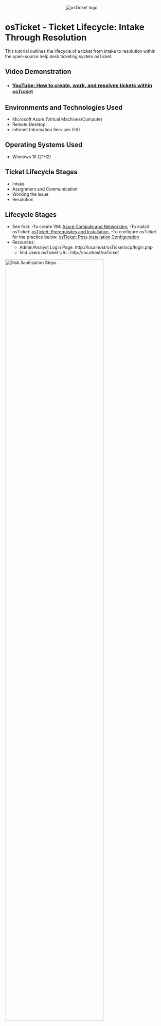 <p align="center">
<img src="https://i.imgur.com/Clzj7Xs.png" alt="osTicket logo"/>
</p>

<h1>osTicket - Ticket Lifecycle: Intake Through Resolution</h1>
This tutorial outlines the lifecycle of a ticket from intake to resolution within the open-source help desk ticketing system osTicket.<br />


<h2>Video Demonstration</h2>

- ### [YouTube: How to create, work, and resolves tickets within osTicket](https://www.youtube.com)

<h2>Environments and Technologies Used</h2>

- Microsoft Azure (Virtual Machines/Compute)
- Remote Desktop
- Internet Information Services (IIS)

<h2>Operating Systems Used </h2>

- Windows 10</b> (21H2)

<h2>Ticket Lifecycle Stages</h2>

- Intake
- Assignment and Communication
- Working the Issue
- Resolution

<h2>Lifecycle Stages</h2>
<p>
  
- See first:
  -To create VM: [Azure Compute and Networking](https://github.com/victoriadeery/azure-computing-and-networking),
  -To install osTicket: [osTicket: Prerequisites and Installation](https://github.com/victoriadeery/osticket-prereqs), 
  -To configure osTicket for the practice below: [osTicket: Post-Installation Configuration](https://github.com/victoriadeery/post-install-config)
- Resources:
  - Admin/Analyst Login Page: http://localhost/osTicket/scp/login.php
  - End Users osTicket URL: http://localhost/osTicket 
<p>
<img src="https://github.com/user-attachments/assets/4ad69531-5182-447e-bf4b-6ba7583dfb03" height="80%" width="80%" alt="Disk Sanitization Steps"/>
</p>
<p>
1. Open a new ticket at http://localhost/osTicket/ as enduser, Karen, who inputs "report a problem" for the help topic when it is a more severe issue that needs to be filed under the help topic "business critical issue."
  <p>
<img src="https://github.com/user-attachments/assets/919a6ca1-c618-4e6d-be45-300c05d6a24f" height="80%" width="80%" alt="Disk Sanitization Steps"/>

  </p>
 2. Log into the admin login page as agent John and observe  the ticket’s properties: Priority, Department, SLA, Assigned To. Set properties to the ticket. Notice the message looks serious so ideally call them to gauge the severity by their tone of voice and details, but at least message them if that is not possible, as it seems serious. Now change the ticket for accuracy. Select SLA default plan and change it from default to Sev-A with description "wide impact. customers unable to do online banking". Change the help topic by selecting its "report a problem" and changing it to  "business critical outage" with the note "no customers able to access online banking" and change the assignment to "online banking" or "jane doe"  with the note "customers not able to access online banking portal, assigning to Jane Doe who is part of the online banking team". Change priority from normal to emergency. If the page is refreshed, all of these changes will show recorded.

</p>
<br />

<p>
<img src="https://github.com/user-attachments/assets/905f6453-efe6-465b-8e5b-69e6cdd9ae62" height="80%" width="80%" alt="Disk Sanitization Steps"/>
</p>
<p>
3. Go to the admin login page and log in as agent Jane. If the ticket was assigned to online banking, click "online banking" next to assignment and write a note for the team like "I'll take this ticket" then give a response such as "I suspect the problem might be related to the recent updates. We have tested them sufficiently, but we will test them further and roll them back if it is determined that was the cause." Then suppose Jane was correct in her assumption and fixed the problem, she would send another messgae like "It was determined that the root cause was the recent update. We rolled it back, notified the vender, and are waiting for a proper fix. Online banking should now be up and running." Then set the status to "resloved"
</p>
<br />

<p>
<img src="https://i.imgur.com/DJmEXEB.png" height="80%" width="80%" alt="Disk Sanitization Steps"/>
</p>
<p>
4. As the end user create a ticket for "accounting department needs adobe upgrade, broken" (help topic: general inquiry, other) (issue summary:accounting dept needs adobe upgrade) (message:it looks like many people in the accounting department  can not use their adobe software.) and then Work the ticket to completion as John. Note, the client requested an upgrade but that might noe be whats needed, so be sure to inspect their computer and figure out why the problem is happening. 
<p>
  
</p>
As usual, first reach out to the client and gather details. 
<p>
  
</p>In this supposed conversation with end user Karen, you find out only two people and not the whole department is dealing with this issue, so change the severity to Sev-C. Then assign it to yourslef as John Doe. pick up at 24 minutes
<br />
